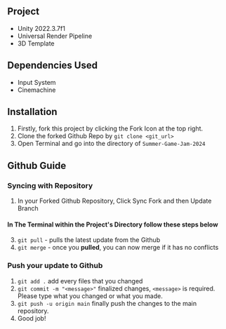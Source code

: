 ## Project
- Unity 2022.3.7f1
- Universal Render Pipeline
- 3D Template

## Dependencies Used
- Input System
- Cinemachine

## Installation
1. Firstly, fork this project by clicking the Fork Icon at the top right.
1. Clone the forked Github Repo by `git clone <git_url>`
2. Open Terminal and go into the directory of `Summer-Game-Jam-2024`
   
## Github Guide
### Syncing with Repository
1. In your Forked Github Repository, Click Sync Fork and then Update Branch
#### In The Terminal within the Project's Directory follow these steps below
3. `git pull` - pulls the latest update from the Github
4. `git merge` - once you **pulled**, you can now merge if it has no conflicts

### Push your update to Github
1. `git add .` add every files that you changed
2. `git commit -m "<message>"` finalized changes, `<message>` is required. Please type what you changed or what you made.
3. `git push -u origin main` finally push the changes to the main repository.
4. Good job!
